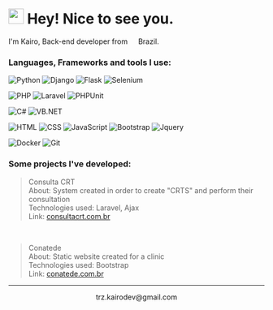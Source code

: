 <h1><img src="https://emojis.slackmojis.com/emojis/images/1643515649/16721/hands_up.gif?1643515649" width="30"/> Hey! Nice to see you.</h1>


<p>I'm Kairo, Back-end developer from <img src="https://emojis.slackmojis.com/emojis/images/1643514916/9339/brazil.png?1643514916" width="13"/> Brazil.</p>
<h3>Languages, Frameworks and tools I use:</h3>
<p>
  <img alt="Python" src="https://img.shields.io/badge/-Python-DD0031?style=flat-square&logo=python&logoColor=white" />
  <img alt="Django" src="https://img.shields.io/badge/-Django-blue?style=flat-square&logo=django&logoColor=white" />
  <img alt="Flask" src="https://img.shields.io/badge/-Flask-blue?style=flat-square&logo=flask&logoColor=white" />
  <img alt="Selenium" src="https://img.shields.io/badge/-Selenium-blue?style=flat-square&logo=selenium&logoColor=white" />
</p>
<p>
  <img alt="PHP" src="https://img.shields.io/badge/-PHP-DD0031?style=flat-square&logo=php&logoColor=white" />
  <img alt="Laravel" src="https://img.shields.io/badge/-Laravel-blue?style=flat-square&logo=laravel&logoColor=white" />
  <img alt="PHPUnit" src="https://img.shields.io/badge/-Codeigniter-blue?style=flat-square&logo=codeigniter&logoColor=white" />
</p>
<p>
  <img alt="C#" src="https://img.shields.io/badge/-CSHARP-DD0031?style=flat-square&logo=csharp&logoColor=white" />
  <img alt="VB.NET" src="https://img.shields.io/badge/-VB.NET-DD0031?style=flat-square&logo=vbnet&logoColor=white" />
</p>
<p>
  <img alt="HTML" src="https://img.shields.io/badge/-HTML5-yellowgreen?style=flat-square&logo=html5&logoColor=white" />
  <img alt="CSS" src="https://img.shields.io/badge/-CSS-yellowgreen?style=flat-square&logo=css3&logoColor=white" />
  <img alt="JavaScript" src="https://img.shields.io/badge/-JavaScript-yellowgreen?style=flat-square&logo=javascript&logoColor=white" />
  <img alt="Bootstrap" src="https://img.shields.io/badge/-Bootstrap-yellowgreen?style=flat-square&logo=bootstrap&logoColor=white" />
  <img alt="Jquery" src="https://img.shields.io/badge/-Jquery-yellowgreen?style=flat-square&logo=jquery&logoColor=white" />
</p>
<p>
  <img alt="Docker" src="https://img.shields.io/badge/-Docker-blue?style=flat-square&logo=docker&logoColor=white" />
  <img alt="Git" src="https://img.shields.io/badge/-Git-blue?style=flat-square&logo=git&logoColor=white" />
</p>
<h3>Some projects I've developed:</h3>

> Consulta CRT <br>
About: System created in order to create "CRTS" and perform their consultation <br>
Technologies used: Laravel, Ajax <br> 
Link: <a href="https://consultacrt.com.br" target="_blank">consultacrt.com.br</a> 
<br>

> Conatede <br>
About: Static website created for a clinic <br>
Technologies used: Bootstrap <br>
Link: <a href="https://www.conatede.com.br/" target="_blank">conatede.com.br</a> 

------------
<p align="center">trz.kairodev@gmail.com
</p>


